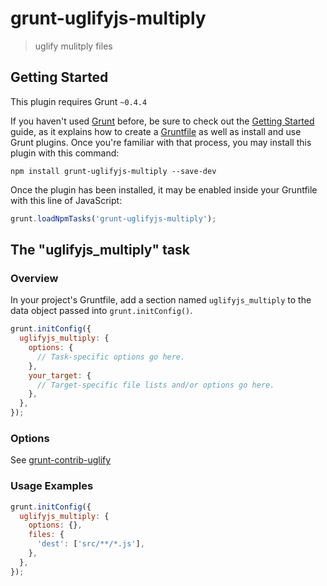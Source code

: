 # grunt-uglifyjs-multiply

> uglify mulitply files

## Getting Started
This plugin requires Grunt `~0.4.4`

If you haven't used [Grunt](http://gruntjs.com/) before, be sure to check out the [Getting Started](http://gruntjs.com/getting-started) guide, as it explains how to create a [Gruntfile](http://gruntjs.com/sample-gruntfile) as well as install and use Grunt plugins. Once you're familiar with that process, you may install this plugin with this command:

```shell
npm install grunt-uglifyjs-multiply --save-dev
```

Once the plugin has been installed, it may be enabled inside your Gruntfile with this line of JavaScript:

```js
grunt.loadNpmTasks('grunt-uglifyjs-multiply');
```

## The "uglifyjs_multiply" task

### Overview
In your project's Gruntfile, add a section named `uglifyjs_multiply` to the data object passed into `grunt.initConfig()`.

```js
grunt.initConfig({
  uglifyjs_multiply: {
    options: {
      // Task-specific options go here.
    },
    your_target: {
      // Target-specific file lists and/or options go here.
    },
  },
});
```

### Options

See [grunt-contrib-uglify](https://github.com/gruntjs/grunt-contrib-uglify)

### Usage Examples

```js
grunt.initConfig({
  uglifyjs_multiply: {
    options: {},
    files: {
      'dest': ['src/**/*.js'],
    },
  },
});
```